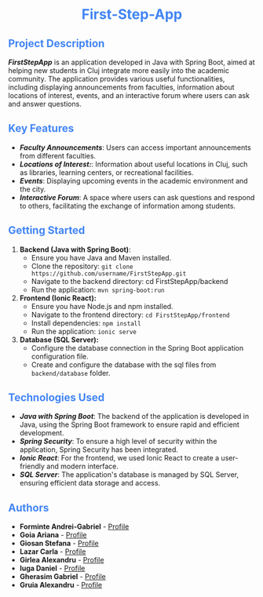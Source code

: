 <h1 align="center" style="color: #4285F4"> First-Step-App </h1>

## <span style="color: #4285F4"> Project Description

***FirstStepApp*** is an application developed in Java with Spring Boot, aimed at helping new students in Cluj integrate more easily into the academic community. The application provides various useful functionalities, including displaying announcements from faculties, information about locations of interest, events, and an interactive forum where users can ask and answer questions.

## <span style="color: #4285F4"> Key Features

- **<i>Faculty Announcements</i>**: Users can access important announcements from different faculties.
- **<i>Locations of Interest:</i>**: Information about useful locations in Cluj, such as libraries, learning centers, or recreational facilities.
- **<i>Events</i>**: Displaying upcoming events in the academic environment and the city.
- **<i>Interactive Forum</i>**: A space where users can ask questions and respond to others, facilitating the exchange of information among students.

## <span style="color: #4285F4"> Getting Started

1. **Backend (Java with Spring Boot)**:
    - Ensure you have Java and Maven installed.
    - Clone the repository: `git clone https://github.com/username/FirstStepApp.git`
    - Navigate to the backend directory: cd FirstStepApp/backend
    - Run the application: `mvn spring-boot:run`
2. **Frontend (Ionic React):**
    - Ensure you have Node.js and npm installed.
    - Navigate to the frontend directory: `cd FirstStepApp/frontend`
    - Install dependencies: `npm install`
    - Run the application: `ionic serve`
3. **Database (SQL Server):**
    - Configure the database connection in the Spring Boot application configuration file.
    - Create and configure the database with the sql files from `backend/database` folder.

## <span style="color: #4285F4"> Technologies Used
- **<i>Java with Spring Boot</i>**: The backend of the application is developed in Java, using the Spring Boot framework to ensure rapid and efficient development.
- **<i>Spring Security</i>**: To ensure a high level of security within the application, Spring Security has been integrated.
- **<i>Ionic React</i>**: For the frontend, we used Ionic React to create a user-friendly and modern interface.
- **<i>SQL Server</i>**: The application's database is managed by SQL Server, ensuring efficient data storage and access.


## <span style="color: #4285F4"> Authors
- **Forminte Andrei-Gabriel** - [Profile](https://github.com/andrey100f)
- **Goia Ariana** - [Profile](https://github.com/goiaariana)
- **Giosan Stefana** - [Profile](https://github.com/stefanagiosan)
- **Lazar Carla** - [Profile](https://github.com/lazarcarla)
- **Girlea Alexandru** - [Profile](https://github.com/AlexandruGirlea01)
- **Iuga Daniel** - [Profile](https://github.com/DanielIuga33)
- **Gherasim Gabriel** - [Profile](https://github.com/ghrsmg)
- **Gruia Alexandru** - [Profile](https://github.com/alx-g03)
